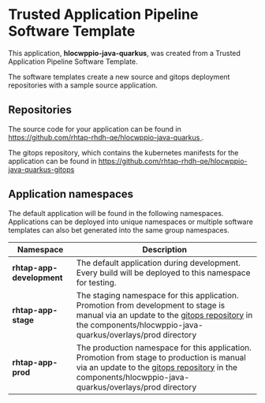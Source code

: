 # Trusted Application Pipeline Software Template

This application, **hlocwppio-java-quarkus**, was created from a Trusted Application Pipeline Software Template.

The software templates create a new source and gitops deployment repositories with a sample source application. 

## Repositories

The source code for your application can be found in [https://github.com/rhtap-rhdh-qe/hlocwppio-java-quarkus ](https://github.com/rhtap-rhdh-qe/hlocwppio-java-quarkus ).
 
The gitops repository, which contains the kubernetes manifests for the application can be found in 
[https://github.com/rhtap-rhdh-qe/hlocwppio-java-quarkus-gitops ](https://github.com/rhtap-rhdh-qe/hlocwppio-java-quarkus-gitops ) 

## Application namespaces 

The default application will be found in the following namespaces. Applications can be deployed into unique namespaces or multiple software templates can also bet generated into the same group namespaces.  

|  Namespace   |  Description   |  
| -------- | -------- |   
| **rhtap-app-development** | The default application during development. Every build will be deployed to this namespace for testing. | 
| **rhtap-app-stage** | The staging namespace for this application. Promotion from development to stage is manual via an update to the [gitops repository](https://github.com/rhtap-rhdh-qe/hlocwppio-java-quarkus-gitops ) in the components/hlocwppio-java-quarkus/overlays/prod directory |  
| **rhtap-app-prod** | The production namespace for this application. Promotion from stage to production is manual via an update to the [gitops repository](https://github.com/rhtap-rhdh-qe/hlocwppio-java-quarkus-gitops ) in the components/hlocwppio-java-quarkus/overlays/prod directory | 